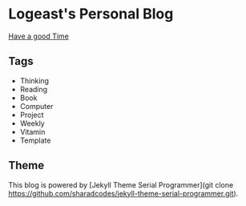 # Logeast's Personal Blog

[Have a good Time](https://logeast.github.io)

## Tags

- Thinking
- Reading
- Book
- Computer
- Project
- Weekly
- Vitamin
- Template

## Theme

This blog is powered by [Jekyll Theme Serial Programmer](git clone https://github.com/sharadcodes/jekyll-theme-serial-programmer.git).
